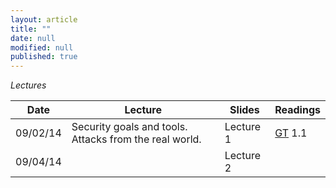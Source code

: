 ```yaml
---
layout: article
title: ""
date: null
modified: null
published: true
---
```


*Lectures*

 Date | Lecture                                                        | Slides     | Readings                            |
------|----------------------------------------------------------------|------------|-------------------------------------|
 09/02/14  | Security goals and tools. Attacks from the real world.    | Lecture 1  |     [GT](http://www.securitybook.net/) 1.1                                |
 09/04/14  |    | Lecture 2  |                                     |
